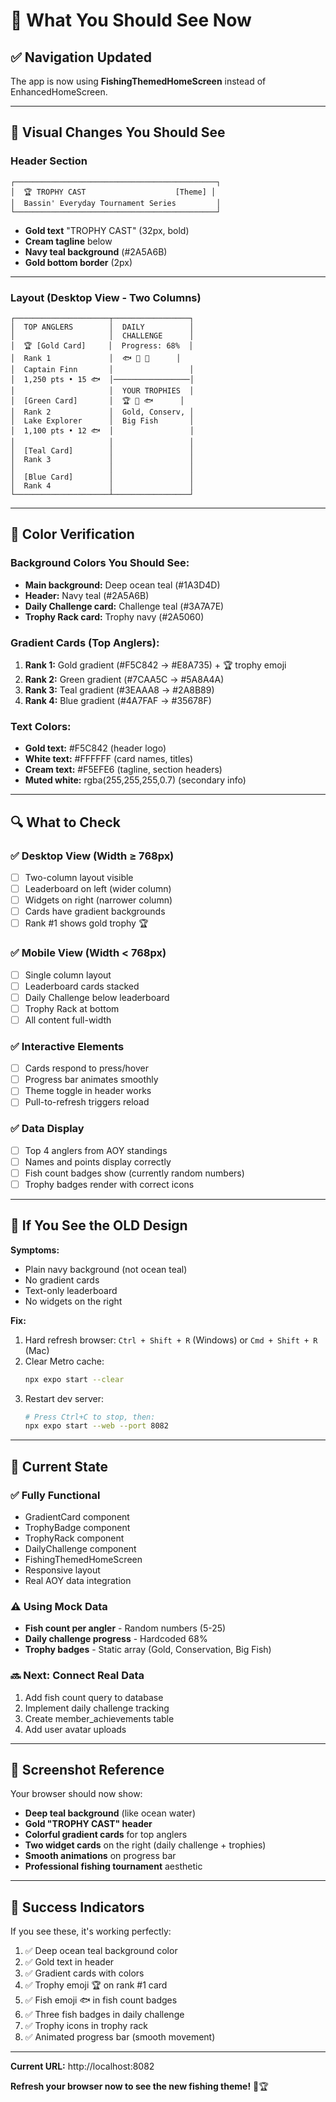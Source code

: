# 🎣 What You Should See Now

## ✅ Navigation Updated

The app is now using **FishingThemedHomeScreen** instead of EnhancedHomeScreen.

---

## 🎨 Visual Changes You Should See

### Header Section
```
┌─────────────────────────────────────────────┐
│  🏆 TROPHY CAST                    [Theme] │
│  Bassin' Everyday Tournament Series         │
└─────────────────────────────────────────────┘
```
- **Gold text** "TROPHY CAST" (32px, bold)
- **Cream tagline** below
- **Navy teal background** (#2A5A6B)
- **Gold bottom border** (2px)

---

### Layout (Desktop View - Two Columns)

```
┌─────────────────────┬─────────────────┐
│  TOP ANGLERS        │  DAILY          │
│                     │  CHALLENGE      │
│  🏆 [Gold Card]     │  Progress: 68%  │
│  Rank 1             │  🐟 🐠 🐡      │
│  Captain Finn       │                 │
│  1,250 pts • 15 🐟  │─────────────────│
│                     │  YOUR TROPHIES  │
│  [Green Card]       │  🏆 🍃 🐟      │
│  Rank 2             │  Gold, Conserv, │
│  Lake Explorer      │  Big Fish       │
│  1,100 pts • 12 🐟  │                 │
│                     │                 │
│  [Teal Card]        │                 │
│  Rank 3             │                 │
│                     │                 │
│  [Blue Card]        │                 │
│  Rank 4             │                 │
└─────────────────────┴─────────────────┘
```

---

## 🎨 Color Verification

### Background Colors You Should See:
- **Main background:** Deep ocean teal (#1A3D4D)
- **Header:** Navy teal (#2A5A6B)
- **Daily Challenge card:** Challenge teal (#3A7A7E)
- **Trophy Rack card:** Trophy navy (#2A5060)

### Gradient Cards (Top Anglers):
1. **Rank 1:** Gold gradient (#F5C842 → #E8A735) + 🏆 trophy emoji
2. **Rank 2:** Green gradient (#7CAA5C → #5A8A4A)
3. **Rank 3:** Teal gradient (#3EAAA8 → #2A8B89)
4. **Rank 4:** Blue gradient (#4A7FAF → #35678F)

### Text Colors:
- **Gold text:** #F5C842 (header logo)
- **White text:** #FFFFFF (card names, titles)
- **Cream text:** #F5EFE6 (tagline, section headers)
- **Muted white:** rgba(255,255,255,0.7) (secondary info)

---

## 🔍 What to Check

### ✅ Desktop View (Width ≥ 768px)
- [ ] Two-column layout visible
- [ ] Leaderboard on left (wider column)
- [ ] Widgets on right (narrower column)
- [ ] Cards have gradient backgrounds
- [ ] Rank #1 shows gold trophy 🏆

### ✅ Mobile View (Width < 768px)
- [ ] Single column layout
- [ ] Leaderboard cards stacked
- [ ] Daily Challenge below leaderboard
- [ ] Trophy Rack at bottom
- [ ] All content full-width

### ✅ Interactive Elements
- [ ] Cards respond to press/hover
- [ ] Progress bar animates smoothly
- [ ] Theme toggle in header works
- [ ] Pull-to-refresh triggers reload

### ✅ Data Display
- [ ] Top 4 anglers from AOY standings
- [ ] Names and points display correctly
- [ ] Fish count badges show (currently random numbers)
- [ ] Trophy badges render with correct icons

---

## 🐛 If You See the OLD Design

**Symptoms:**
- Plain navy background (not ocean teal)
- No gradient cards
- Text-only leaderboard
- No widgets on the right

**Fix:**
1. Hard refresh browser: `Ctrl + Shift + R` (Windows) or `Cmd + Shift + R` (Mac)
2. Clear Metro cache:
   ```bash
   npx expo start --clear
   ```
3. Restart dev server:
   ```bash
   # Press Ctrl+C to stop, then:
   npx expo start --web --port 8082
   ```

---

## 🎯 Current State

### ✅ Fully Functional
- GradientCard component
- TrophyBadge component
- TrophyRack component
- DailyChallenge component
- FishingThemedHomeScreen
- Responsive layout
- Real AOY data integration

### ⚠️ Using Mock Data
- **Fish count per angler** - Random numbers (5-25)
- **Daily challenge progress** - Hardcoded 68%
- **Trophy badges** - Static array (Gold, Conservation, Big Fish)

### 🔜 Next: Connect Real Data
1. Add fish count query to database
2. Implement daily challenge tracking
3. Create member_achievements table
4. Add user avatar uploads

---

## 📸 Screenshot Reference

Your browser should now show:
- **Deep teal background** (like ocean water)
- **Gold "TROPHY CAST" header**
- **Colorful gradient cards** for top anglers
- **Two widget cards** on the right (daily challenge + trophies)
- **Smooth animations** on progress bar
- **Professional fishing tournament** aesthetic

---

## 🎉 Success Indicators

If you see these, it's working perfectly:
1. ✅ Deep ocean teal background color
2. ✅ Gold text in header
3. ✅ Gradient cards with colors
4. ✅ Trophy emoji 🏆 on rank #1 card
5. ✅ Fish emoji 🐟 in fish count badges
6. ✅ Three fish badges in daily challenge
7. ✅ Trophy icons in trophy rack
8. ✅ Animated progress bar (smooth movement)

---

**Current URL:** http://localhost:8082

**Refresh your browser now to see the new fishing theme!** 🎣🏆
